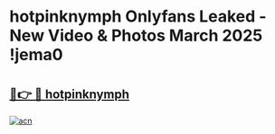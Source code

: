 # hotpinknymph Onlyfans Leaked - New Video & Photos March 2025 !jema0

# <h2><a href="https://qx6zoe.iuczelnia.edu.pl?title=hotpinknymph&ref=jema0">🔗👉 🔴 hotpinknymph</a></h2>

[![acn](https://github.com/user-attachments/assets/0f9c940e-d8b0-45ae-aac7-cd30a18b3e1c)](https://qx6zoe.iuczelnia.edu.pl?title=hotpinknymph&ref=jema0)

